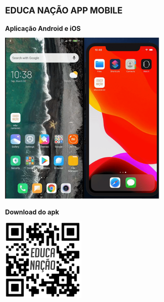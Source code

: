 # EDUCA **N**AÇÃO APP MOBILE

## Aplicação Android e iOS

![android](./qr-code/android.gif)

## Download do apk

![download-apk](./qr-code/educa-nacao-app-qrcode.png)
